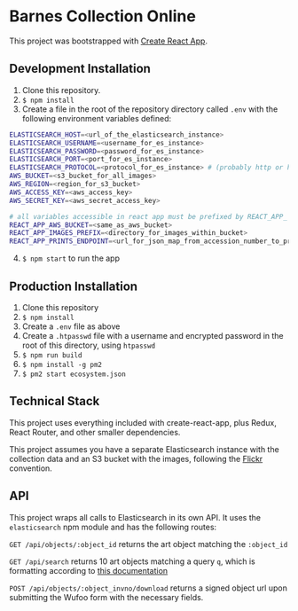# Barnes Collection Online 

This project was bootstrapped with [Create React App](https://github.com/facebookincubator/create-react-app).

## Development Installation
1. Clone this repository.
2. `$ npm install`
3. Create a file in the root of the repository directory called `.env` with the following environment variables defined:
```bash
ELASTICSEARCH_HOST=<url_of_the_elasticsearch_instance>
ELASTICSEARCH_USERNAME=<username_for_es_instance>
ELASTICSEARCH_PASSWORD=<password_for_es_instance>
ELASTICSEARCH_PORT=<port_for_es_instance>
ELASTICSEARCH_PROTOCOL=<protocol_for_es_instance> # (probably http or https)
AWS_BUCKET=<s3_bucket_for_all_images>
AWS_REGION=<region_for_s3_bucket>
AWS_ACCESS_KEY=<aws_access_key>
AWS_SECRET_KEY=<aws_secret_access_key>

# all variables accessible in react app must be prefixed by REACT_APP_
REACT_APP_AWS_BUCKET=<same_as_aws_bucket>
REACT_APP_IMAGES_PREFIX=<directory_for_images_within_bucket>
REACT_APP_PRINTS_ENDPOINT=<url_for_json_map_from_accession_number_to_print_url>
```
4. `$ npm start` to run the app

## Production Installation
1. Clone this repository
2. `$ npm install`
3. Create a `.env` file as above
4. Create a `.htpasswd` file with a username and encrypted password in the root of this directory, using `htpasswd`
5. `$ npm run build`
6. `$ npm install -g pm2`
7. `$ pm2 start ecosystem.json`

## Technical Stack

This project uses everything included with create-react-app, plus Redux, React Router, and other smaller dependencies.

This project assumes you have a separate Elasticsearch instance with the collection data and an S3 bucket with the images, following the [Flickr](https://www.flickr.com/services/api/misc.urls.html) convention.

## API 

This project wraps all calls to Elasticsearch in its own API. It uses the `elasticsearch` npm module and has the following routes:

`GET /api/objects/:object_id` returns the art object matching the `:object_id`

`GET /api/search` returns 10 art objects matching a query `q`, which is formatting according to [this documentation](https://www.elastic.co/guide/en/elasticsearch/client/javascript-api/current/api-reference.html#api-search)

`POST /api/objects/:object_invno/download` returns a signed object url upon submitting the Wufoo form with the necessary fields. 

